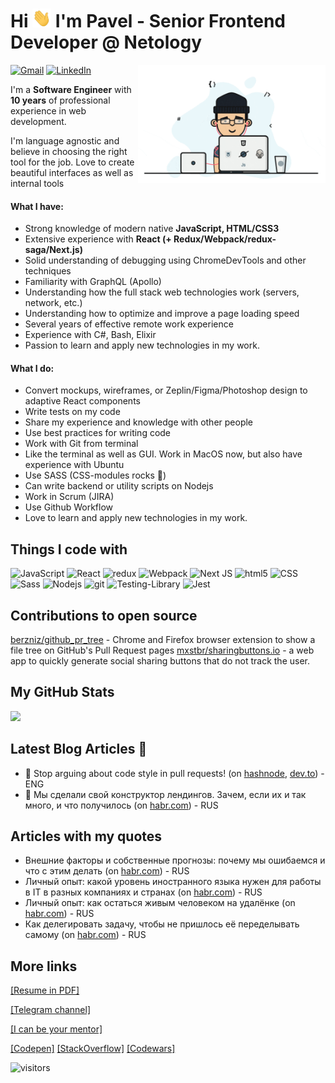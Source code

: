 # Hi <img src="https://raw.githubusercontent.com/ABSphreak/ABSphreak/master/gifs/Hi.gif" width="30px" height="30px"> I'm Pavel - Senior Frontend Developer @ Netology

<img alt="programmer" src="https://github.com/pavelkomiagin/pavelkomiagin/blob/731bee9feb0da7c9c300d6daff948d8ddd8ac4a1/programmer.gif" align="right" width="300" />

[<img alt="Gmail" src="https://img.shields.io/badge/Gmail-D14836?style=for-the-badge&logo=gmail&logoColor=white" />](mailto:pavel.komiagin@gmail.com)
[<img alt="LinkedIn" src="https://img.shields.io/badge/linkedin-%230077B5.svg?style=for-the-badge&logo=linkedin&logoColor=white"/>](https://www.linkedin.com/in/pavelkomiagin)
<!-- [<img alt="Medium" src="https://img.shields.io/badge/Medium-%23000000.svg?style=for-the-badge&logo=Medium&logoColor=white"/>](https://medium.com/@pavel.komiagin)
[<img alt="Dev.to blog" src="https://img.shields.io/badge/dev.to-0A0A0A?style=for-the-badge&logo=dev.to&logoColor=white" />](https://dev.to/pavelkomiagin) -->

I'm a **Software Engineer** with **10 years** of professional experience in web development. 

I'm language agnostic and believe in choosing the right tool for the job. Love to create beautiful interfaces as well as internal tools

#### What I have:
* Strong knowledge of modern native **JavaScript, HTML/CSS3**
* Extensive experience with **React (+ Redux/Webpack/redux-saga/Next.js)**
* Solid understanding of debugging using ChromeDevTools and other techniques
* Familiarity with GraphQL (Apollo)
* Understanding how the full stack web technologies work (servers, network, etc.)
* Understanding how to optimize and improve a page loading speed
* Several years of effective remote work experience
* Experience with C#, Bash, Elixir
* Passion to learn and apply new technologies in my work.

#### What I do:
* Convert mockups, wireframes, or Zeplin/Figma/Photoshop design to adaptive React components
* Write tests on my code
* Share my experience and knowledge with other people
* Use best practices for writing code
* Work with Git from terminal
* Like the terminal as well as GUI. Work in MacOS now, but also have experience with Ubuntu
* Use SASS (CSS-modules rocks 🤘)
* Can write backend or utility scripts on Nodejs
* Work in Scrum (JIRA)
* Use Github Workflow
* Love to learn and apply new technologies in my work.

## Things I code with
<p>
  <img alt="JavaScript" src="https://img.shields.io/badge/JavaScript%20-%23F7DF1E.svg?style=for-the-badge&logo=javascript&logoColor=black" />
  <img alt="React" src="https://img.shields.io/badge/-React-45b8d8?style=for-the-badge&logo=react&logoColor=white" />
  <img alt="redux" src="https://img.shields.io/badge/-Redux-764ABC?style=for-the-badge&logo=redux&logoColor=white" />
  <img alt="Webpack" src="https://img.shields.io/badge/-Webpack-8DD6F9?style=for-the-badge&logo=webpack&logoColor=white" /> 
  <img alt="Next JS" src="https://img.shields.io/badge/nextjs-%23000000.svg?style=for-the-badge&logo=next.js&logoColor=white"/>
  <img alt="html5" src="https://img.shields.io/badge/-HTML5-E34F26?style=for-the-badge&logo=html5&logoColor=white" />
  <img alt="CSS" src="https://img.shields.io/badge/CSS%20-%231572B6.svg?style=for-the-badge&logo=css3&logoColor=white" />
  <img alt="Sass" src="https://img.shields.io/badge/-Sass-CC6699?style=for-the-badge&logo=sass&logoColor=white" />
  <img alt="Nodejs" src="https://img.shields.io/badge/-Nodejs-43853d?style=for-the-badge&logo=Node.js&logoColor=white" />
  <img alt="git" src="https://img.shields.io/badge/-Git-F05032?style=for-the-badge&logo=git&logoColor=white" />
  <img alt="Testing-Library" src="https://img.shields.io/badge/-TestingLibrary-%23E33332?style=for-the-badge&logo=testing-library&logoColor=white" />
  <img alt="Jest" src="https://img.shields.io/badge/-jest-%23C21325?style=for-the-badge&logo=jest&logoColor=white" />
</p>

## Contributions to open source
[berzniz/github_pr_tree](https://github.com/berzniz/github_pr_tree) - Chrome and Firefox browser extension to show a file tree on GitHub's Pull Request pages
[mxstbr/sharingbuttons.io](https://github.com/mxstbr/sharingbuttons.io) - a web app to quickly generate social sharing buttons that do not track the user.

## My GitHub Stats
<img src="https://github-readme-streak-stats.herokuapp.com/?user=pavelkomiagin&count_private=true" width="45%" />

## Latest Blog Articles 📝
* 📝 Stop arguing about code style in pull requests! (on [hashnode](https://pavelkomiagin.hashnode.dev/stop-arguing-about-code-style-in-pull-requests), [dev.to](https://dev.to/pavelkomiagin/stop-arguing-about-code-style-in-pull-requests-3022)) - ENG
* 📝 Мы сделали свой конструктор лендингов. Зачем, если их и так много, и что получилось (on [habr.com](https://habr.com/ru/company/netologyru/blog/711472)) - RUS

## Articles with my quotes
* Внешние факторы и собственные прогнозы: почему мы ошибаемся и что с этим делать (on [habr.com](https://habr.com/ru/company/netologyru/blog/700032)) - RUS
* Личный опыт: какой уровень иностранного языка нужен для работы в IT в разных компаниях и странах (on [habr.com](https://habr.com/ru/company/netologyru/blog/698676)) - RUS
* Личный опыт: как остаться живым человеком на удалёнке (on [habr.com](https://habr.com/ru/companies/netologyru/articles/737736)) - RUS
* Как делегировать задачу, чтобы не пришлось её переделывать самому (on [habr.com](https://habr.com/ru/companies/netologyru/articles/743236)) - RUS

## More links
[[Resume in PDF]](https://github.com/pavelkomiagin/pavelkomiagin/blob/a881625fea47c45b39c3590427bb78ec665fb8fa/resume_Pavel_Komiagin_SE.pdf)

[[Telegram channel]](https://t.me/paulstech)

[[I can be your mentor]](https://getmentor.dev/mentor/pavel-komiagin-1583)

[[Codepen]](https://codepen.io/pavel_komiagin)
[[StackOverflow]](https://stackoverflow.com/users/2587396/pavel-komiagin)
[[Codewars]](https://www.codewars.com/users/pavel_komiagin)

![visitors](https://visitor-badge.glitch.me/badge?page_id=pavelkomiagin)

<!-- get badges here https://github.com/Ileriayo/markdown-badges -->
